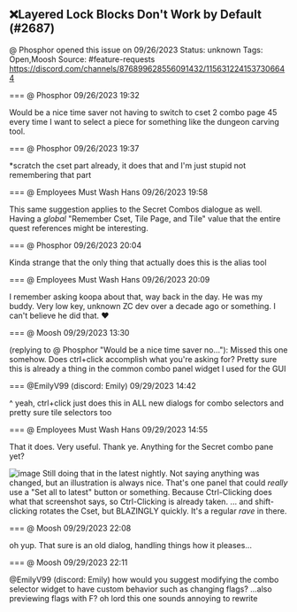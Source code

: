 ## ❌Layered Lock Blocks Don't Work by Default (#2687)
@ Phosphor opened this issue on 09/26/2023
Status: unknown
Tags: Open,Moosh
Source: #feature-requests https://discord.com/channels/876899628556091432/1156312241537306644


=== @ Phosphor 09/26/2023 19:32

Would be a nice time saver not having to switch to cset 2 combo page 45 every time I want to select a piece for something like the dungeon carving tool.

=== @ Phosphor 09/26/2023 19:37

*scratch the cset part already, it does that and I'm just stupid not remembering that part

=== @ Employees Must Wash Hans 09/26/2023 19:58

This same suggestion applies to the Secret Combos dialogue as well.  Having a _global_  "Remember Cset, Tile Page, and Tile" value that the entire quest references might be interesting.

=== @ Phosphor 09/26/2023 20:04

Kinda strange that the only thing that actually does this is the alias tool

=== @ Employees Must Wash Hans 09/26/2023 20:09

I remember asking koopa about that, way back in the day.  He was my buddy.  Very low key, unknown ZC dev over a decade ago or something.  I can't believe he did that. ❤️

=== @ Moosh 09/29/2023 13:30

(replying to @ Phosphor "Would be a nice time saver no…"): Missed this one somehow. Does ctrl+click accomplish what you're asking for? Pretty sure this is already a thing in the common combo panel widget I used for the GUI

=== @EmilyV99 (discord: Emily) 09/29/2023 14:42

^ yeah, ctrl+click just does this in ALL new dialogs for combo selectors
and pretty sure tile selectors too

=== @ Employees Must Wash Hans 09/29/2023 14:55

That it does.  Very useful.  Thank ye.
Anything for the Secret combo pane yet?

![image](https://cdn.discordapp.com/attachments/1156312241537306644/1157329935682248704/image.png?ex=65eb26fe&is=65d8b1fe&hm=e93f7d11bda36791bc4130e0f45763141a0aef2c7b31784919ea698aa7ddebad&)
Still doing that in the latest nightly.  Not saying anything was changed, but an illustration is always nice.
That's one panel that could _really_ use a "Set all to latest" button or something.  Because Ctrl-Clicking does what that screenshot says, so Ctrl-Clicking is already taken.
... and shift-clicking rotates the Cset, but BLAZINGLY quickly.  It's a regular _rave_ in there.

=== @ Moosh 09/29/2023 22:08

oh yup. That sure is an old dialog, handling things how it pleases...

=== @ Moosh 09/29/2023 22:11

@EmilyV99 (discord: Emily) how would you suggest modifying the combo selector widget to have custom behavior such as changing flags?
...also previewing flags with F? oh lord this one sounds annoying to rewrite
